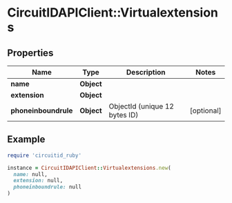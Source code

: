 # CircuitIDAPIClient::Virtualextensions

## Properties

| Name | Type | Description | Notes |
| ---- | ---- | ----------- | ----- |
| **name** | **Object** |  |  |
| **extension** | **Object** |  |  |
| **phoneinboundrule** | **Object** | ObjectId (unique 12 bytes ID) | [optional] |

## Example

```ruby
require 'circuitid_ruby'

instance = CircuitIDAPIClient::Virtualextensions.new(
  name: null,
  extension: null,
  phoneinboundrule: null
)
```

